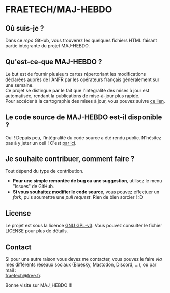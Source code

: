 # FRAETECH/MAJ-HEBDO

## Où suis-je ?
Dans ce *repo* GitHub, vous trouverez les quelques fichiers HTML faisant partie intégrante du projet MAJ-HEBDO.

## Qu'est-ce-que MAJ-HEBDO ?
Le but est de fournir plusieurs cartes répertoriant les modifications déclarées auprès de l'ANFR par les opérateurs français généralement sur une semaine.  
Ce projet se distingue par le fait que l'intégralité des mises à jour est automatisée, rendant la publications de mise-à-jour plus rapide.  
Pour accéder à la cartographie des mises à jour, vous pouvez suivre [ce lien](https://fraetech.github.io/maj-hebdo/).

## Le code source de MAJ-HEBDO est-il disponible ?
Oui ! Depuis peu, l'intégralité du code source a été rendu public. N'hésitez pas à y jeter un oeil ! C'est [par ici](https://github.com/fraetech/anfr_hebdo).

## Je souhaite contribuer, comment faire ?
Tout dépend du type de contribution.  
- **Pour une simple remontée de bug ou une suggestion**, utilisez le menu "Issues" de GitHub.  
- **Si vous souhaitez modifier le code source**, vous pouvez effectuer un *fork*, puis soumettre une *pull request*. Rien de bien sorcier ! :D

## License
Le projet est sous la licence [GNU GPL-v3](./LICENSE). Vous pouvez consulter le fichier LICENSE pour plus de détails.

## Contact
Si pour une autre raison vous devez me contacter, vous pouvez le faire *via* mes différents réseaux sociaux (Bluesky, Mastodon, Discord, ...), ou par mail :  
[fraetech@free.fr](mailto:fraetech@free.fr).

Bonne visite sur MAJ_HEBDO !!!
